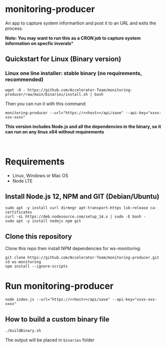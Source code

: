     
# monitoring-producer

An app to capture system informartion and post it to an URL and exits the process.

**Note: You may want to run this as a CRON job to capture system information on specfic inverals***


## Quickstart for Linux (Binary version)
### Linux one line installer: stable binary (no requirements, recommended)

    wget -O - https://github.com/Accelerator-Team/monitoring-producer/raw/main/binaries/install.sh | bash

Then you can run it with this command: 

    monitoring-producer --url="https://<<host>>/api/save" --api-key="xxxx-xxx-xxxx"

**This version includes Node.js and all the dependencies in the binary, so it can run on any linux x64 without requirements**

&nbsp;
&nbsp;

# Requirements
- Linux, Windows or Mac OS
- Node LTE 

## Install Node.js 12, NPM and GIT (Debian/Ubuntu)

    sudo apt -y install curl dirmngr apt-transport-https lsb-release ca-certificates
    curl -sL https://deb.nodesource.com/setup_14.x | sudo -E bash -
    sudo apt -y install nodejs npm git

## Clone this repository
Clone this repo then install NPM dependencies for ws-monitoring:

    git clone https://github.com/Accelerator-Team/monitoring-producer.git
    cd ws-monitoring
    npm install --ignore-scripts

# Run monitoring-producer
    node index.js --url="https://<<host>>/api/save" --api-key="xxxx-xxx-xxxx"

## How to build a custom binary file

    ./buildBinary.sh

The output will be placed in `binaries` folder
